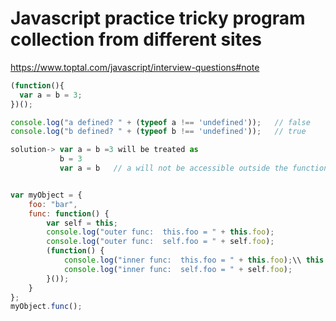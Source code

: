 # Javascript practice tricky program collection from different sites
https://www.toptal.com/javascript/interview-questions#note

```javascript
(function(){
  var a = b = 3;
})();

console.log("a defined? " + (typeof a !== 'undefined'));   // false
console.log("b defined? " + (typeof b !== 'undefined'));   // true

solution-> var a = b =3 will be treated as 
           b = 3
           var a = b   // a will not be accessible outside the function
```

``` javascript

var myObject = {
    foo: "bar",
    func: function() {
        var self = this;
        console.log("outer func:  this.foo = " + this.foo);
        console.log("outer func:  self.foo = " + self.foo);
        (function() {
            console.log("inner func:  this.foo = " + this.foo);\\ this will be represent to myObject. Because this refer to only one level
            console.log("inner func:  self.foo = " + self.foo);
        }());
    }
};
myObject.func();
```
